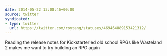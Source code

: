 ```yaml
---
date: 2014-05-22 13:08:46+00:00
source: twitter
syndicated:
- type: twitter
  url: https://twitter.com/roytang/statuses/469464889153421312/
---
```


Reading the release notes for Kickstarter'ed old school RPGs like Wasteland 2 makes me want to try building an RPG again